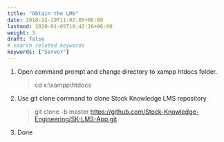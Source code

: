 ```yaml
---
title: "Obtain the LMS"
date: 2018-12-29T11:02:05+06:00
lastmod: 2020-01-05T10:42:26+06:00
weight: 3
draft: false
# search related keywords
keywords: ["Server"]
---
```


1. Open command prompt and change directory to xampp htdocs folder.
   > cd x:\xampp\htdocs
2. Use git clone command to clone Stock Knowledge LMS repository
   > git clone -b master https://github.com/Stock-Knowledge-Engineering/SK-LMS-App.git
3. Done
